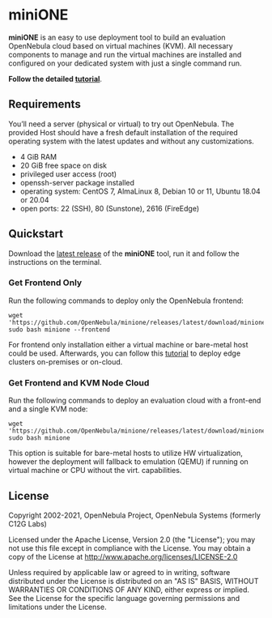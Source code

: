 # miniONE

**miniONE** is an easy to use deployment tool to build an evaluation OpenNebula cloud based on virtual machines (KVM). All necessary components to manage and run the virtual machines are installed and configured on your dedicated system with just a single command run.

**Follow the detailed [tutorial](https://docs.opennebula.io/6.2/quick_start/deployment_basics/try_opennebula_on_kvm.html)**.

## Requirements
You’ll need a server (physical or virtual) to try out OpenNebula. The provided Host should have a fresh default installation of the required operating system with the latest updates and without any customizations.

- 4 GiB RAM
- 20 GiB free space on disk
- privileged user access (root)
- openssh-server package installed
- operating system: CentOS 7, AlmaLinux 8, Debian 10 or 11, Ubuntu 18.04 or 20.04
- open ports: 22 (SSH), 80 (Sunstone), 2616 (FireEdge)

## Quickstart

Download the [latest release](https://github.com/OpenNebula/minione/releases/latest) of the **miniONE** tool, run it and follow the instructions on the terminal.

### Get Frontend Only

Run the following commands to deploy only the OpenNebula frontend:

```
wget 'https://github.com/OpenNebula/minione/releases/latest/download/minione'
sudo bash minione --frontend
```

For frontend only installation either a virtual machine or bare-metal host could be used. Afterwards, you can  follow this [tutorial](http://docs.opennebula.io/6.0/quick_start/deployment_basics/try_opennebula_on_kvm.html) to deploy edge clusters on-premises or on-cloud.

### Get Frontend and KVM Node Cloud

Run the following commands to deploy an evaluation cloud with a front-end and a single KVM node:

```
wget 'https://github.com/OpenNebula/minione/releases/latest/download/minione'
sudo bash minione
```

This option is suitable for bare-metal hosts to utilize HW virtualization, however the deployment will fallback to emulation (QEMU) if running on virtual machine or CPU without the virt. capabilities.

## License

Copyright 2002-2021, OpenNebula Project, OpenNebula Systems (formerly C12G Labs)

Licensed under the Apache License, Version 2.0 (the "License"); you may
not use this file except in compliance with the License. You may obtain
a copy of the License at http://www.apache.org/licenses/LICENSE-2.0

Unless required by applicable law or agreed to in writing, software
distributed under the License is distributed on an "AS IS" BASIS,
WITHOUT WARRANTIES OR CONDITIONS OF ANY KIND, either express or implied.
See the License for the specific language governing permissions and
limitations under the License.

